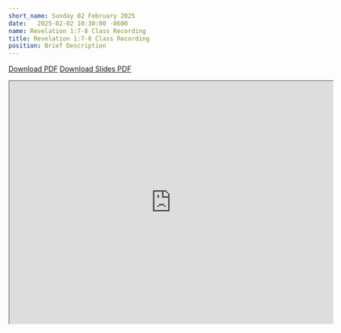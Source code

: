 ```yaml
---
short_name: Sunday 02 February 2025
date:   2025-02-02 10:30:00 -0600
name: Revelation 1:7-8 Class Recording
title: Revelation 1:7-8 Class Recording
position: Brief Description
---
```

[Download PDF](https://drive.google.com/file/d/1qgwSWZ0HRjzWjSLZq3zrqPASidp2E6LU/view)
[Download Slides PDF](https://drive.google.com/file/d/1w-qx2FC5kkBdu0PwjGUMQIZdMsd43h_5/view)

<iframe src="https://drive.google.com/file/d/1R3ObamTzK0-xu6Ng0d_qrxbOOzucK1GS/preview" width="640" height="480" allow="autoplay"></iframe>
